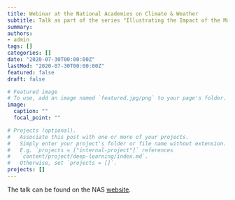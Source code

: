 ```yaml
---
title: Webinar at the National Academies on Climate & Weather 
subtitle: Talk as part of the series "Illustrating the Impact of the Mathematical Sciences"
summary: 
authors:
- admin
tags: []
categories: []
date: "2020-07-30T00:00:00Z"
lastMod: "2020-07-30T00:00:00Z"
featured: false
draft: false

# Featured image
# To use, add an image named `featured.jpg/png` to your page's folder. 
image:
  caption: ""
  focal_point: ""

# Projects (optional).
#   Associate this post with one or more of your projects.
#   Simply enter your project's folder or file name without extension.
#   E.g. `projects = ["internal-project"]` references 
#   `content/project/deep-learning/index.md`.
#   Otherwise, set `projects = []`.
projects: []
---
```


The talk can be found on the NAS [website](https://www.nationalacademies.org/event/09-08-2020/climate-and-weather-illustrating-the-impact-of-the-mathematical-sciences).
